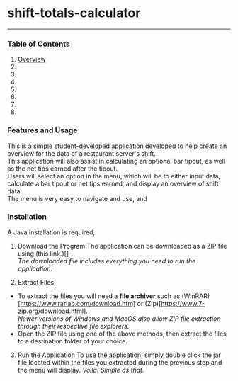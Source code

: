 # shift-totals-calculator

-----------------------------------------------------------------------------

### Table of Contents
1. [Overview](#overview)
2. 
3.
4.
5.
6.
7.
8.

### Features and Usage
 This is a simple student-developed application developed to help create an overview for the data of a restaurant server's shift.  
 This application will also assist in calculating an optional bar tipout, as well as the net tips earned after the tipout.  
 Users will select an option in the menu, which will be to either input data, calculate a bar tipout or net tips earned, and display an overview of shift data.  
 The menu is very easy to navigate and use, and 
 
### Installation
 A Java installation is required,

 1. Download the Program
  The application can be downloaded as a ZIP file using (this link.)[]  
  *The downloaded file includes everything you need to run the application.*
 
 2. Extract Files 
  * To extract the files you will need a **file archiver** such as (WinRAR)[https://www.rarlab.com/download.htm] or (Zip)[https://www.7-zip.org/download.html].  
  *Newer versions of Windows and MacOS also allow ZIP file extraction through their respective file explorers.*
  * Open the ZIP file using one of the above methods, then extract the files to a destination folder of your choice.
  
 3. Run the Application
  To use the application, simply double click the jar file located within the files you extracted during the previous step and the menu will display. *Voila! Simple as that.*
